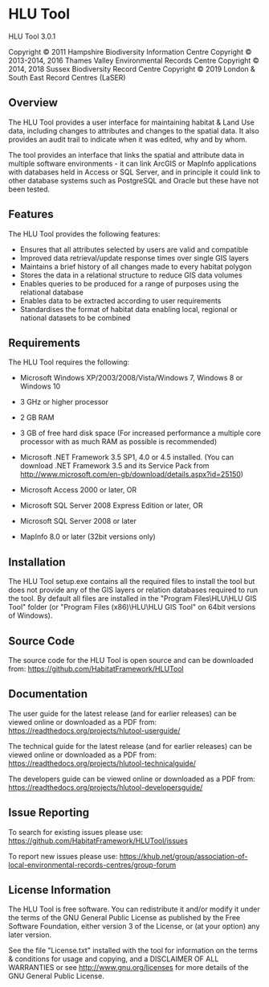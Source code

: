 HLU Tool
========

HLU Tool 3.0.1

Copyright © 2011 Hampshire Biodiversity Information Centre
Copyright © 2013-2014, 2016 Thames Valley Environmental Records Centre
Copyright © 2014, 2018 Sussex Biodiversity Record Centre
Copyright © 2019 London & South East Record Centres (LaSER)

Overview
--------
The HLU Tool provides a user interface for maintaining habitat & Land Use data, including changes to attributes and changes to the spatial data. It also provides an audit trail to indicate when it was edited, why and by whom.

The tool provides an interface that links the spatial and attribute data in multiple software environments - it can link ArcGIS or MapInfo applications
with databases held in Access or SQL Server, and in principle it could link to other database systems such as PostgreSQL and Oracle but these have not been tested.

Features
--------
The HLU Tool provides the following features:
- Ensures that all attributes selected by users are valid and compatible
- Improved data retrieval/update response times over single GIS layers
- Maintains a brief history of all changes made to every habitat polygon
- Stores the data in a relational structure to reduce GIS data volumes
- Enables queries to be produced for a range of purposes using the relational database
- Enables data to be extracted according to user requirements
- Standardises the format of habitat data enabling local, regional or national datasets to be combined

Requirements
------------
The HLU Tool requires the following:

 - Microsoft Windows XP/2003/2008/Vista/Windows 7, Windows 8 or Windows 10
 - 3 GHz or higher processor
 - 2 GB RAM
 - 3 GB of free hard disk space
  (For increased performance a multiple core processor with as much RAM as possible is recommended)

 - Microsoft .NET Framework 3.5 SP1, 4.0 or 4.5 installed.
   (You can download .NET Framework 3.5 and its Service Pack from <http://www.microsoft.com/en-gb/download/details.aspx?id=25150>)

 - Microsoft Access 2000 or later, OR
 - Microsoft SQL Server 2008 Express Edition or later, OR
 - Microsoft SQL Server 2008 or later

 - MapInfo 8.0 or later (32bit versions only)

Installation
------------
The HLU Tool setup.exe contains all the required files to install the tool but does not provide any of the GIS layers or relation databases required to run the tool. By default all files are installed in the "Program Files\HLU\HLU GIS Tool" folder (or "Program Files (x86)\HLU\HLU GIS Tool" on 64bit versions of Windows).

Source Code
-----------
The source code for the HLU Tool is open source and can be downloaded from:
<https://github.com/HabitatFramework/HLUTool>

Documentation
-------------
The user guide for the latest release (and for earlier releases) can be viewed online or downloaded as a PDF from:
<https://readthedocs.org/projects/hlutool-userguide/>

The technical guide for the latest release (and for earlier releases) can be viewed online or downloaded as a PDF from:
<https://readthedocs.org/projects/hlutool-technicalguide/>

The developers guide can be viewed online or downloaded as a PDF from:
<https://readthedocs.org/projects/hlutool-developersguide/>

Issue Reporting
---------------
To search for existing issues please use:
<https://github.com/HabitatFramework/HLUTool/issues>

To report new issues please use:
<https://khub.net/group/association-of-local-environmental-records-centres/group-forum>

License Information
-------------------
The HLU Tool is free software. You can redistribute it and/or modify it
under the terms of the GNU General Public License as published by the Free
Software Foundation, either version 3 of the License, or (at your option) any
later version.

See the file "License.txt" installed with the tool for information on the
terms & conditions for usage and copying, and a DISCLAIMER OF ALL WARRANTIES
or see <http://www.gnu.org/licenses> for more details of the GNU General Public
License.
